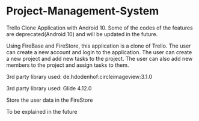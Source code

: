 # Project-Management-System
Trello Clone Application with Android 10.
Some of the codes of the features are deprecated(Android 10) and will be updated in the future.

Using FireBase and FireStore, this application is a clone of Trello.
The user can create a new account and login to the application.
The user can create a new project and add new tasks to the project.
The user can also add new members to the project and assign tasks to them.


3rd party library used: de.hdodenhof:circleimageview:3.1.0

3rd party library used: Glide 4.12.0



Store the user data in the FireStore

To be explained in the future
